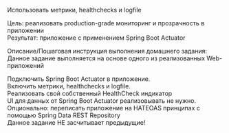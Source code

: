 Использовать метрики, healthchecks и logfile<br>

Цель: реализовать production-grade мониторинг и прозрачность в приложении<br>
Результат: приложение с применением Spring Boot Actuator<br>

Описание/Пошаговая инструкция выполнения домашнего задания:<br>
Данное задание выполняется на основе одного из реализованных Web-приложений<br>

Подключить Spring Boot Actuator в приложение.<br>
Включить метрики, healthchecks и logfile.<br>
Реализовать свой собственный HealthCheck индикатор<br>
UI для данных от Spring Boot Actuator реализовывать не нужно.<br>
Опционально: переписать приложение на HATEOAS принципах с помощью Spring Data REST Repository<br>
Данное задание НЕ засчитывает предыдущие!